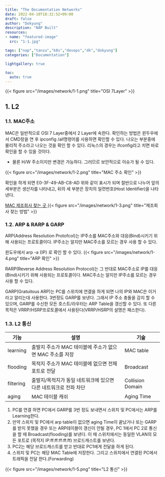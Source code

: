 ```yaml
---
title: "The Documentation Networks"
date: 2022-04-10T18:32:52+09:00
draft: false
author: "Dokyung"
description: "NAP Built"
resources:
- name: "featured-image"
  src: "1-1.jpg"

tags: ["nap","tanzu","k8s","devops","dk","dokyung"]
categories: ["Documentation"]

lightgallery: true

toc:
  auto: true
---
```


{{< figure src="/images/network/1-1.png" title="OSI 7Layer" >}}

## 1. L2
### 1.1. MAC주소
MAC은 일반적으로 OSI 7 Layer중에서 2 Layer에 속한다. 확인하는 방법은 윈두우에서 CMD창을 연 후 ipconfig /all명령어를 사용하면 확인할 수 있다. 나오는 부분중에 물리적 주소라고 나오는 것을 확인 할 수 있다. 리눅스의 경우는 ifconfig라고 치면 바로 확인을 할 수 있을 것이다.
* 물론 H/W 주소이지만 변경은 가능하다. 그러므르 보안적으로 이슈가 될 수 있다.

{{< figure src="/images/network/1-2.png" title="MAC 주소 확인" >}}

확인을 하게 되면
E0-3F-49-AB-C8-AD
위와 같이 표시가 되며 절반으로 나누어 앞의 세부분은 생산자를 나타내고, 뒤의 세 부분은 장치의 일련번호(Host Identifier)을 나타낸다.

[<i class="fas fa-link"></i> MAC 제조회사 찾는 곳 ](https://regauth.standards.ieee.org/standards-ra-web/pub/view.html#registries)
{{< figure src="/images/network/1-3.png" title="제조회사 찾는 방법" >}}

### 1.2. ARP & RARP & GARP

ARP(Address Resolution Protofcol)는 IP주소를 MAC주소와 대응(Bind)시키기 위해 사용되는 프로토콜이다.
IP주소는 알지만 MAC주소를 모르는 경우 사용 할 수 있다.

윈도우에서 arp -a {IP} 로 확인 할 수 있다.
{{< figure src="/images/network/1-4.png" title="ARP 확인" >}}

RARP(Reverse Address Resolution Protocol)는 그 반대로 MAC주소로 IP를 대응(Bind)시키기 위해 사용되는 프로토콜이다.
MAC주소는 알지만 IP주소를 모르는 경우 사용 할 수 있다.

GARP(Gratuitous ARP)는 PC를 스위치에 연결을 하게 되면 나의 IP와 MAC은 이거라고 알리는대 사용한다. 3번정도 GARP를 보낸다. 그래서 IP 주소 충돌을 감지 할 수 있으며, GARP를 수신한 모든 호스트/라우터는 ARP Table을 갱신할 수 있다. 또 다른 목적은 VRRP/HSRP프로토콜에서 사용된다(VRRP/HSRP의 설명은 패스한다). 

### 1.3. L2 통신

| 기능 | 설명 | 기술 |
| ---- | ---- | ------------ | 
| learning  | 출발지 주소가 MAC 테이블에 주소가 없으면 MAC 주소를 저장 | MAC table |
| flooding  | 목적지 주소가 MAC 테이블에 없으면 전체 포트로 전달 | Broadcast |
| filtering | 출발지/목적지가 동일 네트워크에 있으면 다른 네트워크로 전파 차단 | Collision Domain |
| aging     | MAC 테이블 캐쉬 | Aging Time |

1. PC를 연결 하면 PC에서 GARP를 3번 정도 보내면서 스위치 및 PC에서는 ARP를 Learning한다.
2. 만약 스위치 및 PC에서 arp table이 없으면 aging Time이 끝났거나 또는 GARP를 받지 못했을 경우 또는 ARP테이블이 갱신이 안될 경우, PC 1에서 PC 2로 통신을 할 때 Broadcast(flooding)를 보낸다. 이 때 스위치에서는 동일한 VLAN의 모든 포트로 (목적지 IP:ff:ff:ff:ff:ff) 브로드캐스트를 보낸다. 
3. PC2는 해당 브로드캐스트를 받고 반대로 PC1에게 전달을 하게 된다.
4. 스위치 및 PC는 해당 MAC Table에 저장한다. 그리고 스위치에서 연결된 PC에서 트래픽을 전달 한다.(Forwarding) 

{{< figure src="/images/network/1-5.png" title="L2 통신" >}}

